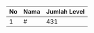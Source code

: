 | No | Nama            | Jumlah Level |
|----|-----------------|--------------|
| 1  | #    |    431        |
